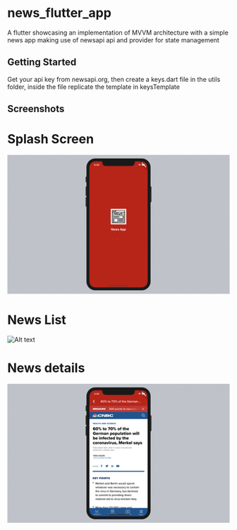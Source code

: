 # news_flutter_app

A flutter showcasing an implementation of MVVM architecture with a simple news app making use of newsapi api and provider for state management

## Getting Started

Get your api key from newsapi.org, then create a keys.dart file in the utils folder, inside the file replicate the template in keysTemplate

## Screenshots

# Splash Screen
![Alt text](/screenshots/splash_screen.png)

# News List
![Alt text](/screenshots/news_list.png)

# News details
![Alt text](/screenshots/full_news.png)
